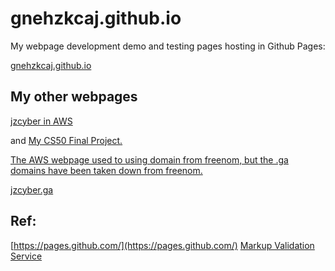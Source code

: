# gnehzkcaj.github.io
My webpage development demo and testing pages hosting in Github Pages:

[gnehzkcaj.github.io](gnehzkcaj.github.io)

## My other webpages

[jzcyber in AWS](3.26.73.16)

and [My CS50 Final Project.](https://cs50finalproject.onrender.com/)

[The AWS webpage used to using domain from freenom, but the .ga domains have been taken down from freenom.](https://forum.infinityfree.net/t/all-freenom-ga-domains-are-taken-down-by-registry/77131)

[jzcyber.ga](http://jzcyber.ga/)

## Ref:
[https://pages.github.com/](https://pages.github.com/)
[Markup Validation Service](https://validator.w3.org/#validate_by_uri+with_options)
